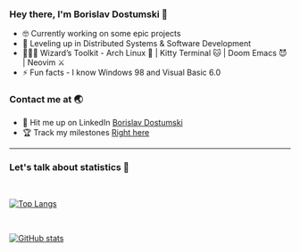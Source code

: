 ### Hey there, I'm Borislav Dostumski 👾
- 🤓 Currently working on some epic projects
- 🚀 Leveling up in Distributed Systems & Software Development
- 🧙🏻‍♂️ Wizard’s Toolkit - Arch Linux 🐧 | Kitty Terminal 🐱 | Doom Emacs 😈 | Neovim ⚔️
- ⚡ Fun facts - I know Windows 98 and Visual Basic 6.0

### Contact me at 🌏
- 💬 Hit me up on LinkedIn [Borislav Dostumski](https://www.linkedin.com/in/borislav-dostumski/)
- 🏆 Track my milestones [Right here](https://bdostumski.github.io/)

<hr/>

### Let's talk about statistics 👀

<br/>

[![Top Langs](https://github-readme-stats.vercel.app/api/top-langs/?username=bdostumski&hide_progress=true&layout=compact&theme=ayu-mirage&border_color=aaaaaa&border_radius=15&hide=html,css&exclude_repo=bdostumski.github.io)](https://github.com/anuraghazra/github-readme-stats)

<br/>

[![GitHub stats](https://github-readme-stats.vercel.app/api?username=bdostumski&show_icons=true&theme=ayu-mirage&border_color=aaaaaa&border_radius=15&custom_title=GitHub%20Stats)](https://github.com/anuraghazra/github-readme-stats)

